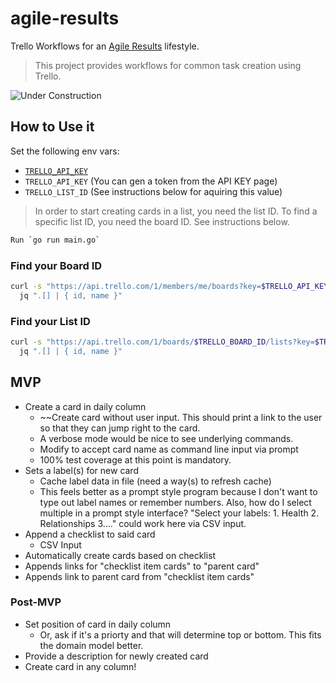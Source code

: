 # agile-results

Trello Workflows for an [Agile Results](https://gettingresults.com/) lifestyle.

> This project provides workflows for common task creation using Trello.

![Under Construction](https://media1.tenor.com/images/83592060cb2d2cf51e98a5809aeb60d3/tenor.gif)

## How to Use it

Set the following env vars:

- [`TRELLO_API_KEY`](https://trello.com/app-key)
- `TRELLO_API_KEY` (You can gen a token from the API KEY page)
- `TRELLO_LIST_ID` (See instructions below for aquiring this value)

> In order to start creating cards in a list, you need the list ID. To find a
> specific list ID, you need the board ID. See instructions below.

```sh
Run `go run main.go`
```

### Find your Board ID

```sh
curl -s "https://api.trello.com/1/members/me/boards?key=$TRELLO_API_KEY&token=$TRELLO_API_TOKEN" | \
  jq ".[] | { id, name }"
```

### Find your List ID

```sh
curl -s "https://api.trello.com/1/boards/$TRELLO_BOARD_ID/lists?key=$TRELLO_API_KEY&token=$TRELLO_API_TOKEN" | \
  jq ".[] | { id, name }"

```

## MVP

- Create a card in daily column
  - ~~Create card without user input. This should print a link to the user so that
    they can jump right to the card.
  - A verbose mode would be nice to see underlying commands.
  - Modify to accept card name as command line input via prompt
  - 100% test coverage at this point is mandatory.
- Sets a label(s) for new card
  - Cache label data in file (need a way(s) to refresh cache)
  - This feels better as a prompt style program because I don't want to type out
    label names or remember numbers. Also, how do I select multiple in a prompt
    style interface? "Select your labels: 1. Health 2. Relationships 3...." could
    work here via CSV input.
- Append a checklist to said card
  - CSV Input
- Automatically create cards based on checklist
- Appends links for "checklist item cards" to "parent card"
- Appends link to parent card from "checklist item cards"

### Post-MVP

- Set position of card in daily column
  - Or, ask if it's a priorty and that will determine top or bottom. This fits
    the domain model better.
- Provide a description for newly created card
- Create card in any column!
